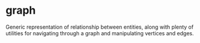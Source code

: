 # graph

Generic representation of relationship between entities, along with plenty of utilities for navigating through a graph and manipulating vertices and edges.